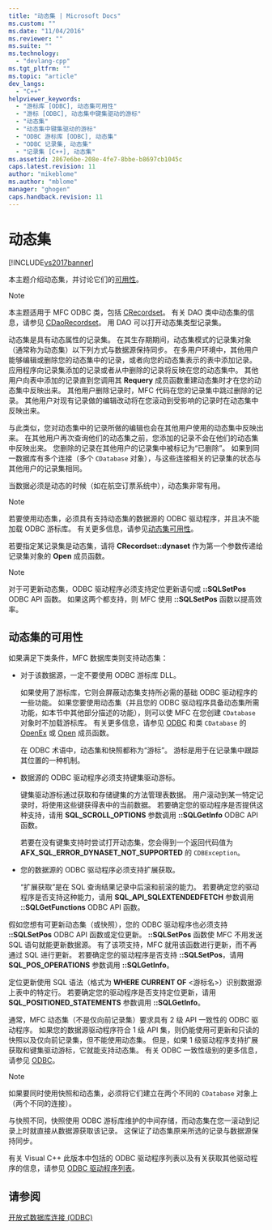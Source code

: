 ```yaml
---
title: "动态集 | Microsoft Docs"
ms.custom: ""
ms.date: "11/04/2016"
ms.reviewer: ""
ms.suite: ""
ms.technology: 
  - "devlang-cpp"
ms.tgt_pltfrm: ""
ms.topic: "article"
dev_langs: 
  - "C++"
helpviewer_keywords: 
  - "游标库 [ODBC], 动态集可用性"
  - "游标 [ODBC], 动态集中键集驱动的游标"
  - "动态集"
  - "动态集中键集驱动的游标"
  - "ODBC 游标库 [ODBC], 动态集"
  - "ODBC 记录集, 动态集"
  - "记录集 [C++], 动态集"
ms.assetid: 2867e6be-208e-4fe7-8bbe-b8697cb1045c
caps.latest.revision: 11
author: "mikeblome"
ms.author: "mblome"
manager: "ghogen"
caps.handback.revision: 11
---
```

# 动态集
[!INCLUDE[vs2017banner](../../assembler/inline/includes/vs2017banner.md)]

本主题介绍动态集，并讨论它们的[可用性](#_core_availability_of_dynasets)。  
  
> [!NOTE]
>  本主题适用于 MFC ODBC 类，包括 [CRecordset](../../mfc/reference/crecordset-class.md)。  有关 DAO 类中动态集的信息，请参见 [CDaoRecordset](../../mfc/reference/cdaorecordset-class.md)。  用 DAO 可以打开动态集类型记录集。  
  
 动态集是具有动态属性的记录集。  在其生存期期间，动态集模式的记录集对象（通常称为动态集）以下列方式与数据源保持同步。  在多用户环境中，其他用户能够编辑或删除您的动态集中的记录，或者向您的动态集表示的表中添加记录。  应用程序向记录集添加的记录或者从中删除的记录将反映在您的动态集中。  其他用户向表中添加的记录直到您调用其 **Requery** 成员函数重建动态集时才在您的动态集中反映出来。  其他用户删除记录时，MFC 代码在您的记录集中跳过删除的记录。  其他用户对现有记录做的编辑改动将在您滚动到受影响的记录时在动态集中反映出来。  
  
 与此类似，您对动态集中的记录所做的编辑也会在其他用户使用的动态集中反映出来。  在其他用户再次查询他们的动态集之前，您添加的记录不会在他们的动态集中反映出来。  您删除的记录在其他用户的记录集中被标记为“已删除”。  如果到同一数据库有多个连接（多个 `CDatabase` 对象），与这些连接相关的记录集的状态与其他用户的记录集相同。  
  
 当数据必须是动态的时候（如在航空订票系统中），动态集非常有用。  
  
> [!NOTE]
>  若要使用动态集，必须具有支持动态集的数据源的 ODBC 驱动程序，并且决不能加载 ODBC 游标库。  有关更多信息，请参见[动态集可用性](#_core_availability_of_dynasets)。  
  
 若要指定某记录集是动态集，请将 **CRecordset::dynaset** 作为第一个参数传递给记录集对象的 **Open** 成员函数。  
  
> [!NOTE]
>  对于可更新动态集，ODBC 驱动程序必须支持定位更新语句或 **::SQLSetPos** ODBC API 函数。  如果这两个都支持，则 MFC 使用 **::SQLSetPos** 函数以提高效率。  
  
##  <a name="_core_availability_of_dynasets"></a> 动态集的可用性  
 如果满足下类条件，MFC 数据库类则支持动态集：  
  
-   对于该数据源，一定不要使用 ODBC 游标库 DLL。  
  
     如果使用了游标库，它则会屏蔽动态集支持所必需的基础 ODBC 驱动程序的一些功能。  如果您要使用动态集（并且您的 ODBC 驱动程序具备动态集所需功能，如本节中其他部分描述的功能），则可以使 MFC 在您创建 `CDatabase` 对象时不加载游标库。  有关更多信息，请参见 [ODBC](../../data/odbc/odbc-basics.md) 和类 `CDatabase` 的 [OpenEx](../Topic/CDatabase::OpenEx.md) 或 [Open](../Topic/CDatabase::Open.md) 成员函数。  
  
     在 ODBC 术语中，动态集和快照都称为“游标”。  游标是用于在记录集中跟踪其位置的一种机制。  
  
-   数据源的 ODBC 驱动程序必须支持键集驱动游标。  
  
     键集驱动游标通过获取和存储键集的方法管理表数据。  用户滚动到某一特定记录时，将使用这些键获得表中的当前数据。  若要确定您的驱动程序是否提供这种支持，请用 **SQL\_SCROLL\_OPTIONS** 参数调用 **::SQLGetInfo** ODBC API 函数。  
  
     若要在没有键集支持时尝试打开动态集，您会得到一个返回代码值为 **AFX\_SQL\_ERROR\_DYNASET\_NOT\_SUPPORTED** 的 `CDBException`。  
  
-   您的数据源的 ODBC 驱动程序必须支持扩展获取。  
  
     “扩展获取”是在 SQL 查询结果记录中后滚和前滚的能力。  若要确定您的驱动程序是否支持这种能力，请用 **SQL\_API\_SQLEXTENDEDFETCH** 参数调用 **::SQLGetFunctions** ODBC API 函数。  
  
 假如您想有可更新动态集（或快照），您的 ODBC 驱动程序也必须支持 **::SQLSetPos** ODBC API 函数或定位更新。  **::SQLSetPos** 函数使 MFC 不用发送 SQL 语句就能更新数据源。  有了该项支持，MFC 就用该函数进行更新，而不再通过 SQL 进行更新。  若要确定您的驱动程序是否支持 **::SQLSetPos**，请用 **SQL\_POS\_OPERATIONS** 参数调用 **::SQLGetInfo**。  
  
 定位更新使用 SQL 语法（格式为 **WHERE CURRENT OF** \<游标名\>）识别数据源上表中的特定行。  若要确定您的驱动程序是否支持定位更新，请用 **SQL\_POSITIONED\_STATEMENTS** 参数调用 **::SQLGetInfo**。  
  
 通常，MFC 动态集（不是仅向前记录集）要求具有 2 级 API 一致性的 ODBC 驱动程序。  如果您的数据源驱动程序符合 1 级 API 集，则仍能使用可更新和只读的快照以及仅向前记录集，但不能使用动态集。  但是，如果 1 级驱动程序支持扩展获取和键集驱动游标，它就能支持动态集。  有关 ODBC 一致性级别的更多信息，请参见 [ODBC](../../data/odbc/odbc-basics.md)。  
  
> [!NOTE]
>  如果要同时使用快照和动态集，必须将它们建立在两个不同的 `CDatabase` 对象上（两个不同的连接）。  
  
 与快照不同，快照使用 ODBC 游标库维护的中间存储，而动态集在您一滚动到记录上时就直接从数据源获取该记录。  这保证了动态集原来所选的记录与数据源保持同步。  
  
 有关 Visual C\+\+ 此版本中包括的 ODBC 驱动程序列表以及有关获取其他驱动程序的信息，请参见 [ODBC 驱动程序列表](../../data/odbc/odbc-driver-list.md)。  
  
## 请参阅  
 [开放式数据库连接 \(ODBC\)](../../data/odbc/open-database-connectivity-odbc.md)